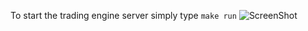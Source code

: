 To start the trading engine server simply type `make run`
![ScreenShot](https://raw.github.com/nikunjparasar/gotrading/main/screenshots/echo.png)